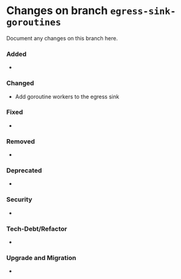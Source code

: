 # Changes on branch `egress-sink-goroutines`
Document any changes on this branch here.
### Added
- 

### Changed
- Add goroutine workers to the egress sink 

### Fixed
- 

### Removed
- 

### Deprecated
- 

### Security
- 

### Tech-Debt/Refactor
- 

### Upgrade and Migration
- 
